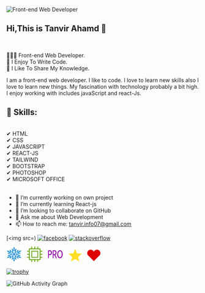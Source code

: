 ![Front-end Web Developer](https://scontent.fdac24-4.fna.fbcdn.net/v/t39.30808-6/397737330_638812135087550_749143532654686950_n.jpg?_nc_cat=103&ccb=1-7&_nc_sid=5f2048&_nc_ohc=Fc6tVWcJbuQAX_M4yDv&_nc_ht=scontent.fdac24-4.fna&oh=00_AfDt3c_-qgQV4j4lQkqMBsBBaxHm8LUctnWen2kDqtL13g&oe=6552E04F)


<h2>Hi,This is Tanvir Ahamd 👋</h2> </br>

 🧑🏽‍💻 Front-end Web Developer.</br>
 🎉 I Enjoy To Write Code.</br>
 🌻 I Like To Share My Knowledge.</br>

I am a front-end web developer. I like to code. I love to learn new skills also I love to learn new things. My fascination with technology probably a bit high. I enjoy working with includes javaScript and react-Js.
<h2>🎨 Skills:</h2></br>
✔ HTML</br>
✔ CSS</br>
✔ JAVASCRIPT</br>
✔ REACT-JS</br>
✔ TAILWIND</br>
✔ BOOTSTRAP</br>
✔ PHOTOSHOP</br>
✔ MICROSOFT OFFICE</br>
</br>

- 🔭 I’m currently working on own project 
- 🌱 I’m currently learning React-js 
- 👯 I’m looking to collaborate on GitHub 
- 💬 Ask me about Web Development  
- 📫 How to reach me: tanvir.info07@gmail.com 


[<img src=)  [<img src='https://cdn.jsdelivr.net/npm/simple-icons@3.0.1/icons/facebook.svg' alt='facebook' height='40'>](https://www.facebook.com/randomtanvir07)  [<img src='https://cdn.jsdelivr.net/npm/simple-icons@3.0.1/icons/stackoverflow.svg' alt='stackoverflow' height='40'>](https://stackoverflow.com/users/22533808/tanvir-ahmad)  

<a href='https://archiveprogram.github.com/'><img src='https://raw.githubusercontent.com/acervenky/animated-github-badges/master/assets/acbadge.gif' width='40' height='40'></a> <a href='https://docs.github.com/en/developers'><img src='https://raw.githubusercontent.com/acervenky/animated-github-badges/master/assets/devbadge.gif' width='40' height='40'></a> <a href='https://github.com/pricing'><img src='https://raw.githubusercontent.com/acervenky/animated-github-badges/master/assets/pro.gif' width='40' height='40'></a> <a href='https://stars.github.com/'><img src='https://raw.githubusercontent.com/acervenky/animated-github-badges/master/assets/starbadge.gif' width='35' height='35'></a> <a href='https://docs.github.com/en/github/supporting-the-open-source-community-with-github-sponsors'><img src='https://raw.githubusercontent.com/acervenky/animated-github-badges/master/assets/sponsorbadge.gif' width='35' height='35'></a> 

[![trophy](https://github-profile-trophy.vercel.app/?username=https://github.com/Randomtanvir)](https://github.com/ryo-ma/github-profile-trophy)

![GitHub Activity Graph](https://activity-graph.herokuapp.com/graph?username=https://github.com/Randomtanvir)  

